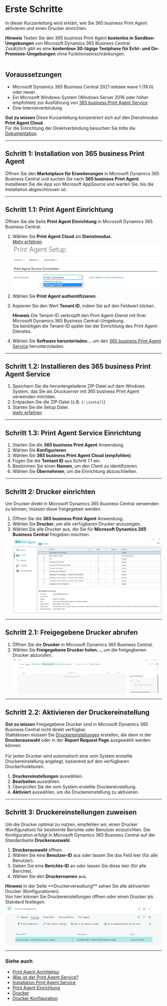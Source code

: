 # Erste Schritte

In dieser Kurzanleitung wird erklärt, wie Sie 365 business Print Agent aktivieren und einen Drucker einrichten.

<div class="alert alert-info">
    <i class="fa-duotone fa-thin fa-lightbulb fa-lg"></i>
    <strong>Hinweis</strong>
	Testen Sie den 365 business Print Agent <strong>kostenlos in Sandbox-Umgebungen</strong> von Microsoft Dynamics 365 Business Central.<br>
	Zusätzlich gibt es eine <strong>kostenlose 30-tägige Testphase für Echt- und On-Premises-Umgebungen</strong> ohne Funktionseinschränkungen.
</div>
<br/>

## Voraussetzungen

 - Microsoft Dynamics 365 Business Central 2021 release wave 1 (18.0) oder neuer.
 - Ein Microsoft Windows-System (Windows Server 2016 oder höher empfohlen) zur Ausführung von [365 business Print Agent Service](print-agent-client-whatis.md) 
 - Eine Internetverbindung

<div class="alert alert-notice">
    <i class="fa-light fa-hand-point-up fa-lg"></i>
    <strong>Gut zu wissen</strong>
	Diese Kurzanleitung konzentriert sich auf den Dienstmodus <strong>Print Agent Cloud</strong>.<br/>
	Für die Einrichtung der Direktverbindung besuchen Sie bitte die <a href="setup.md">Dokumentation</a>.
</div>

---

## Schritt 1: Installation von 365 business Print Agent

Öffnen Sie den **Marketplace für Erweiterungen** in Microsoft Dynamics 365 Business Central und suchen Sie nach **365 business Print Agent**.
Installieren Sie die App von Microsoft AppSource und warten Sie, bis die Installation abgeschlossen ist.

---

## Schritt 1.1: Print Agent Einrichtung

Öffnen Sie die Seite **Print Agent Einrichtung** in Microsoft Dynamics 365 Business Central:

 1. Wählen Sie **Print Agent Cloud** als **Dienstmodus**.<br/>
	[Mehr erfahren](print-agent-whatis.md#architektur)<br/>
	![Print Agent Einrichtung - Dienstmodus Auswahl](/assets/images/365-business-print-agent/646d98fab6c688ad444f61f5397dce86873cda4a90db60986a40ba1eb3911ce9.png)
 2. Wählen Sie **Print Agent authentifizieren**.
 3. Kopieren Sie den Wert **Tenant ID**, indem Sie auf den Feldwert klicken.
    
	<div class="alert alert-info">
    <i class="fa-duotone fa-thin fa-lightbulb fa-lg"></i>
    <strong>Hinweis</strong>
	Die Tenant-ID verknüpft den Print Agent-Dienst mit Ihrer Microsoft Dynamics 365 Business Central-Umgebung.<br>
	Sie benötigen die Tenant-ID später bei der Einrichtung des Print Agent-Dienstes.
    </div>
	
 4. Wählen Sie **Software herunterladen...** um den [365 business Print Agent Service](print-agent-client-whatis.md) herunterzuladen.

---

## Schritt 1.2: Installieren des 365 business Print Agent Service

 1. Speichern Sie die heruntergeladene ZIP-Datei auf dem Windows System, das Sie als _Druckserver_ mit 365 business Print Agent verwenden möchten.
 2. Entpacken Sie die ZIP-Datei (z.B. `C:\install`)
 3. Starten Sie die Setup Datei.<br/>
	[mehr erfahren](print-agent-service-installation.md)

---

## Schritt 1.3: Print Agent Service Einrichtung

 1. Starten Sie die **365 business Print Agent** Anwendung.
 2. Wählen Sie **Konfigurieren**.
 3. Wählen Sie **365 business Print Agent Cloud (empfohlen)**.
 4. Fügen Sie die **Tentant ID** aus Schritt 1.1 ein.
 5. Bestimmen Sie einen **Namen**, um den Client zu identifizieren.
 6. Wählen Sie **Übernehmen**, um die Einrichtung abzuschließen.

---

## Schritt 2: Drucker einrichten

Um Drucker direkt in Microsoft Dynamics 365 Business Central verwenden zu können, müssen diese freigegeben werden.

 1. Öffnen Sie die **365 business Print Agent** Anwendung.
 2. Wählen Sie **Drucker**, um alle verfügbaren Drucker anzuzeigen.
 3. Wählen Sie alle Drucker aus, die Sie für **Microsoft Dynamics 365 Business Central** freigeben möchten.
    ![Shared Printer](/assets/images/365-business-print-agent/ad01eb85658694c75716cb5dbce514bd3763fb94b48e505c0288c2bcf8638737.png)  

---

## Schritt 2.1: Freigegebene Drucker abrufen

 1. Öffnen Sie die **Drucker** in Microsoft Dynamics 365 Business Central.
 2. Wählen Sie **Freigegebene Drucker holen...**, um die freigegbenen Drucker abzurufen.
    ![Printers page actions](/assets/images/365-business-print-agent/567d50c1f1eb153215a9880611e4bf22f762cf6e6899086d80325209fc99ce9a.png)

---

## Schritt 2.2: Aktivieren der Druckereinstellung

<div class="alert alert-notice">
    <i class="fa-light fa-hand-point-up fa-lg"></i>
    <strong>Gut zu wissen</strong>
	Freigegebene Drucker sind in Microsoft Dynamics 365 Business Central nicht direkt verfügbar.<br>
	Stattdessen müssen Sie <a href="printer-configuration.md">Druckereinstellungen</a> erstellen, die dann in der <strong>Druckerauswahl</strong> oder in der <strong>Report Request Page</strong> ausgewählt werden können.<br><br/>
	Für jeden Drucker wird automatisch eine vom System erstellte Druckereinstellung angelegt, basierend auf den verfügbaren Druckerfunktionen.
</div>

 1. **Druckereinstellungen** auswählen.
 2. **Bearbeiten** auswählen.
 3. Überprüfen Sie die vom System erstellte Druckereinstellung.
 4. **Aktiviert** auswählen, um die Druckereinstellung zu aktivieren.

---

## Schritt 3: Druckereinstellungen zuweisen

Um die Drucker optimal zu nutzen, empfehlen wir, einen Drucker (Konfiguration) für bestimmte Berichte oder Benutzer einzurichten.
Die Konfiguration erfolgt in Microsoft Dynamics 365 Business Central auf der Standardseite **Druckerauswahl**.

 1. **Druckerauswahl** öffnen.  
 2. Wählen Sie eine **Benutzer-ID** aus oder lassen Sie das Feld leer (für alle Benutzer).
 3. Geben Sie eine **Berichts-ID** an oder lassen Sie diese leer (für alle Berichte).
 4. Wählen Sie den **Druckernamen** aus.

<div class="alert alert-info">
    <i class="fa-duotone fa-thin fa-lightbulb fa-lg"></i>
    <strong>Hinweis</strong>
	In der Seite **Druckerverwaltung** sehen Sie alle aktivierten Drucker (Konfigurationen).<br>
	Von hier können Sie Druckereinstellungen öffnen oder einen Drucker als Standard festlegen.<br>
	<img src="/assets/images/365-business-print-agent/f66b313410695f3a550f126155fc3b9d6abf9c663c5840e9d2c1887948fbfd41.png">
</div>

---

### Siehe auch

 - [Print Agent Architektur](print-agent-whatis.md#architektur)
 - [Was ist der Print Agent Service?](print-agent-client-whatis.md)
 - [Installation Print Agent Service](print-agent-service-installation.md)
 - [Print Agent Einrichtung](setup.md)
 - [Drucker](printer.md)
 - [Drucker Konfiguration](printer-configuration.md)
